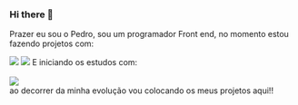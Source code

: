 ### Hi there 👋

Prazer eu sou o Pedro, sou um programador Front end, no momento estou fazendo projetos com:

<img src="https://img.shields.io/badge/HTML5-E34F26?style=for-the-badge&logo=html5&logoColor=white">
<img src="https://img.shields.io/badge/CSS3-1572B6?style=for-the-badge&logo=css3&logoColor=white">
E iniciando os estudos com: 
<br>
<br>
<img src="https://img.shields.io/badge/JavaScript-F7DF1E?style=for-the-badge&logo=javascript&logoColor=black">
<br>
ao decorrer da minha evolução vou colocando os meus projetos aqui!!
